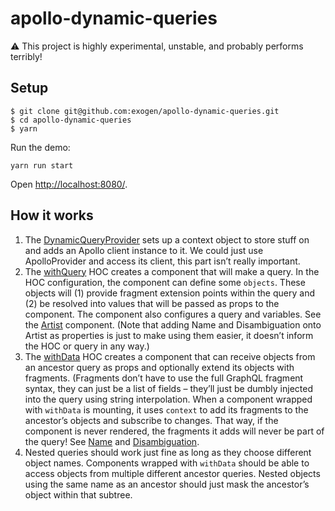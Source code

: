 # apollo-dynamic-queries

:warning: This project is highly experimental, unstable, and probably performs terribly!

## Setup

```console
$ git clone git@github.com:exogen/apollo-dynamic-queries.git
$ cd apollo-dynamic-queries
$ yarn
```

Run the demo:

```console
yarn run start
```

Open [http://localhost:8080/][dev server].


## How it works

1. The [DynamicQueryProvider][] sets up a context object to store stuff on and
   adds an Apollo client instance to it. We could just use ApolloProvider and
   access its client, this part isn’t really important.
2. The [withQuery][] HOC creates a component that will make a query. In the HOC
   configuration, the component can define some `objects`. These objects will
   (1) provide fragment extension points within the query and (2) be resolved
   into values that will be passed as props to the component. The component also
   configures a query and variables. See the [Artist][] component. (Note that
   adding Name and Disambiguation onto Artist as properties is just to make
   using them easier, it doesn’t inform the HOC or query in any way.)
3. The [withData][] HOC creates a component that can receive objects from an
   ancestor query as props and optionally extend its objects with fragments.
   (Fragments don’t have to use the full GraphQL fragment syntax, they can just
   be a list of fields – they’ll just be dumbly injected into the query using
   string interpolation. When a component wrapped with `withData` is mounting,
   it uses `context` to add its fragments to the ancestor’s objects and
   subscribe to changes. That way, if the component is never rendered, the
   fragments it adds will never be part of the query! See [Name][] and
   [Disambiguation][].
4. Nested queries should work just fine as long as they choose different object
   names. Components wrapped with `withData` should be able to access objects
   from multiple different ancestor queries. Nested objects using the same name
   as an ancestor should just mask the ancestor’s object within that subtree.

[DynamicQueryProvider]: src/DynamicQueryProvider.js
[withData]: src/withData.js
[withQuery]: src/withQuery.js
[dev server]: http://localhost:8080/
[Artist]: demo/Artist/index.js
[Name]: demo/Artist/Name.js
[Disambiguation]: demo/Artist/Disambiguation.js
